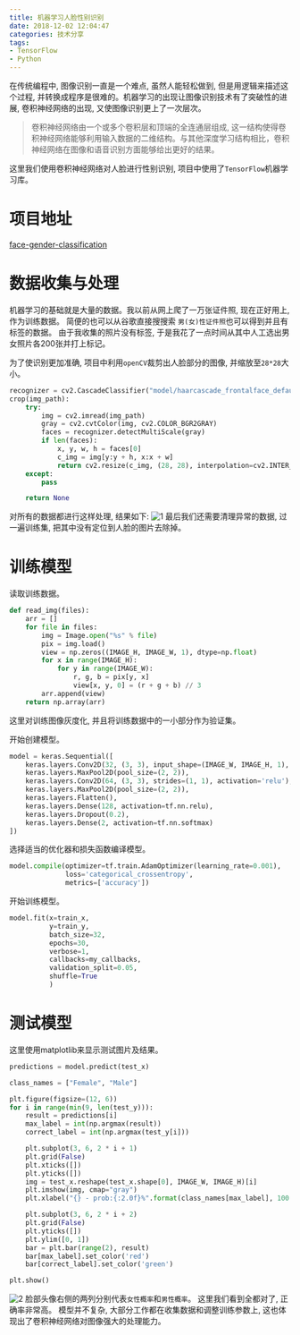 ```yaml
---
title: 机器学习人脸性别识别
date: 2018-12-02 12:04:47
categories: 技术分享
tags:
- TensorFlow
- Python
---
```




在传统编程中, 图像识别一直是一个难点, 虽然人能轻松做到, 但是用逻辑来描述这个过程, 并转换成程序是很难的。机器学习的出现让图像识别技术有了突破性的进展, 卷积神经网络的出现, 又使图像识别更上了一次层次。
> 卷积神经网络由一个或多个卷积层和顶端的全连通层组成, 这一结构使得卷积神经网络能够利用输入数据的二维结构。与其他深度学习结构相比，卷积神经网络在图像和语音识别方面能够给出更好的结果。

这里我们使用卷积神经网络对人脸进行性别识别, 项目中使用了`TensorFlow`机器学习库。

# 项目地址
[face-gender-classification](https://github.com/GitHub-Laziji/face-gender-classification)


# 数据收集与处理
机器学习的基础就是大量的数据。我以前从网上爬了一万张证件照, 现在正好用上, 作为训练数据。
简便的也可以从谷歌直接搜搜索 `男(女)性证件照`也可以得到并且有标签的数据。
由于我收集的照片没有标签, 于是我花了一点时间从其中人工选出男女照片各200张并打上标记。


为了使识别更加准确, 项目中利用`openCV`裁剪出人脸部分的图像, 并缩放至`28*28`大小。
```Python
recognizer = cv2.CascadeClassifier("model/haarcascade_frontalface_default.xml")
crop(img_path):
    try:
        img = cv2.imread(img_path)
        gray = cv2.cvtColor(img, cv2.COLOR_BGR2GRAY)
        faces = recognizer.detectMultiScale(gray)
        if len(faces):
            x, y, w, h = faces[0]
            c_img = img[y:y + h, x:x + w]
            return cv2.resize(c_img, (28, 28), interpolation=cv2.INTER_AREA)
    except:
        pass

    return None
```
对所有的数据都进行这样处理, 结果如下:
![1](https://github.com/GitHub-Laziji/face-gender-classification/raw/master/screenshots/1.png)
最后我们还需要清理异常的数据, 过一遍训练集, 把其中没有定位到人脸的图片去除掉。

# 训练模型
读取训练数据。
```Python
def read_img(files):
    arr = []
    for file in files:
        img = Image.open("%s" % file)
        pix = img.load()
        view = np.zeros((IMAGE_H, IMAGE_W, 1), dtype=np.float)
        for x in range(IMAGE_H):
            for y in range(IMAGE_W):
                r, g, b = pix[y, x]
                view[x, y, 0] = (r + g + b) // 3
        arr.append(view)
    return np.array(arr)
```
这里对训练图像灰度化, 并且将训练数据中的一小部分作为验证集。

开始创建模型。
```Python
model = keras.Sequential([
    keras.layers.Conv2D(32, (3, 3), input_shape=(IMAGE_W, IMAGE_H, 1), strides=(1, 1), activation='relu'),
    keras.layers.MaxPool2D(pool_size=(2, 2)),
    keras.layers.Conv2D(64, (3, 3), strides=(1, 1), activation='relu'),
    keras.layers.MaxPool2D(pool_size=(2, 2)),
    keras.layers.Flatten(),
    keras.layers.Dense(128, activation=tf.nn.relu),
    keras.layers.Dropout(0.2),
    keras.layers.Dense(2, activation=tf.nn.softmax)
])
```
选择适当的优化器和损失函数编译模型。
```Python
model.compile(optimizer=tf.train.AdamOptimizer(learning_rate=0.001),
              loss='categorical_crossentropy',
              metrics=['accuracy'])
```
开始训练模型。
```Python
model.fit(x=train_x,
          y=train_y,
          batch_size=32,
          epochs=30,
          verbose=1,
          callbacks=my_callbacks,
          validation_split=0.05,
          shuffle=True
          )
```
# 测试模型
这里使用matplotlib来显示测试图片及结果。
```Python
predictions = model.predict(test_x)

class_names = ["Female", "Male"]

plt.figure(figsize=(12, 6))
for i in range(min(9, len(test_y))):
    result = predictions[i]
    max_label = int(np.argmax(result))
    correct_label = int(np.argmax(test_y[i]))

    plt.subplot(3, 6, 2 * i + 1)
    plt.grid(False)
    plt.xticks([])
    plt.yticks([])
    img = test_x.reshape(test_x.shape[0], IMAGE_W, IMAGE_H)[i]
    plt.imshow(img, cmap="gray")
    plt.xlabel("{} - prob:{:2.0f}%".format(class_names[max_label], 100 * np.max(result)))

    plt.subplot(3, 6, 2 * i + 2)
    plt.grid(False)
    plt.yticks([])
    plt.ylim([0, 1])
    bar = plt.bar(range(2), result)
    bar[max_label].set_color('red')
    bar[correct_label].set_color('green')

plt.show()
```
![2](https://github.com/GitHub-Laziji/face-gender-classification/raw/master/screenshots/2.png)
脸部头像右侧的两列分别代表`女性概率`和`男性概率`。
这里我们看到全都对了, 正确率非常高。
模型并不复杂, 大部分工作都在收集数据和调整训练参数上, 这也体现出了卷积神经网络对图像强大的处理能力。

